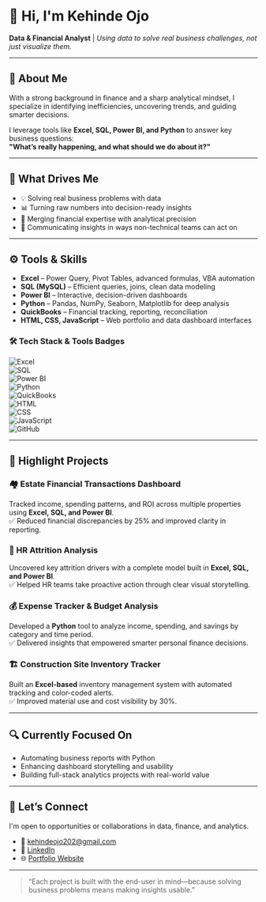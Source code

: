 # 👋 Hi, I'm Kehinde Ojo  
**Data & Financial Analyst** | *Using data to solve real business challenges, not just visualize them.*

---

## 💼 About Me

With a strong background in finance and a sharp analytical mindset, I specialize in identifying inefficiencies, uncovering trends, and guiding smarter decisions.  

I leverage tools like **Excel, SQL, Power BI, and Python** to answer key business questions:  
**"What’s really happening, and what should we do about it?"**

---

## 🧠 What Drives Me

- 💡 Solving real business problems with data  
- 📊 Turning raw numbers into decision-ready insights  
- 🧮 Merging financial expertise with analytical precision  
- 🎯 Communicating insights in ways non-technical teams can act on  

---

## ⚙️ Tools & Skills

- **Excel** – Power Query, Pivot Tables, advanced formulas, VBA automation  
- **SQL (MySQL)** – Efficient queries, joins, clean data modeling  
- **Power BI** – Interactive, decision-driven dashboards  
- **Python** – Pandas, NumPy, Seaborn, Matplotlib for deep analysis  
- **QuickBooks** – Financial tracking, reporting, reconciliation  
- **HTML, CSS, JavaScript** – Web portfolio and data dashboard interfaces  

### 🛠️ Tech Stack & Tools Badges

![Excel](https://img.shields.io/badge/Microsoft%20Excel-Data%20Analysis-217346?logo=microsoft-excel&logoColor=white&style=flat-square)  
![SQL](https://img.shields.io/badge/MySQL-Querying%20&%20Modeling-4479A1?logo=mysql&logoColor=white&style=flat-square)  
![Power BI](https://img.shields.io/badge/Power%20BI-Data%20Visualization-F2C811?logo=powerbi&logoColor=black&style=flat-square)  
![Python](https://img.shields.io/badge/Python-Automation%20%26%20Analysis-3776AB?logo=python&logoColor=white&style=flat-square)  
![QuickBooks](https://img.shields.io/badge/QuickBooks-Financial%20Tracking-2CA01C?logo=intuit&logoColor=white&style=flat-square)  
![HTML](https://img.shields.io/badge/HTML-Web%20Structure-E34F26?logo=html5&logoColor=white&style=flat-square)  
![CSS](https://img.shields.io/badge/CSS-Styling%20&%20Layout-1572B6?logo=css3&logoColor=white&style=flat-square)  
![JavaScript](https://img.shields.io/badge/JavaScript-Website%20Interactions-F7DF1E?logo=javascript&logoColor=black&style=flat-square)  
![GitHub](https://img.shields.io/badge/GitHub-Version%20Control-181717?logo=github&logoColor=white&style=flat-square)

---

## 🌟 Highlight Projects

### 🏘 Estate Financial Transactions Dashboard  
Tracked income, spending patterns, and ROI across multiple properties using **Excel, SQL, and Power BI**.  
✅ Reduced financial discrepancies by 25% and improved clarity in reporting.

### 👥 HR Attrition Analysis  
Uncovered key attrition drivers with a complete model built in **Excel, SQL, and Power BI**.  
✅ Helped HR teams take proactive action through clear visual storytelling.

### 💰 Expense Tracker & Budget Analysis  
Developed a **Python** tool to analyze income, spending, and savings by category and time period.  
✅ Delivered insights that empowered smarter personal finance decisions.

### 🏗 Construction Site Inventory Tracker  
Built an **Excel-based** inventory management system with automated tracking and color-coded alerts.  
✅ Improved material use and cost visibility by 30%.

---

## 🔍 Currently Focused On

- Automating business reports with Python  
- Enhancing dashboard storytelling and usability  
- Building full-stack analytics projects with real-world value  

---

## 🤝 Let’s Connect

I'm open to opportunities or collaborations in data, finance, and analytics.

- 📧 kehindeojo202@gmail.com  
- 🔗 [LinkedIn](https://www.linkedin.com/in/kehindeojo-analyst)  
- 🌐 [Portfolio Website](https://kehindeojo.netlify.app)  

---

> “Each project is built with the end-user in mind—because solving business problems means making insights usable.”
